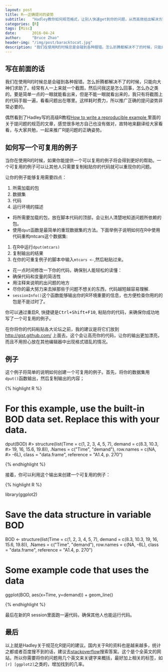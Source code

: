```yaml
---
layout: post
title: R——正确提问的姿势
subtitle:   "Hadley教你如何规范格式，让别人快速get到你的问题，从而高效给出解决方案."
categories: [R]
tags: [Misc]
date:       2016-04-24
author:     "Bruce Zhao"
header-img: "/img/post/baracktocat.jpg"
description: "我们在使用R的时候总是会碰到各种报错。怎么折腾都解决不了的时候，只能向大神们求助了。经常有人一上来就一个截图，然后问我这是怎么回事，怎么办之类的。要是简单一点的一眼就能看出来，但是不能一眼就看出来的，我只有将截图上的代码手敲一遍，看看问题出在哪里。这样耗时费力，所以推广正确的提问姿势非常必要的。"
---
```



## 写在前面的话

我们在使用R的时候总是会碰到各种报错。怎么折腾都解决不了的时候，只能向大神们求助了。经常有人一上来就一个截图，然后问我这是怎么回事，怎么办之类的。要是简单一点的一眼就能看出来，但是不能一眼就看出来的，我只有将截图上的代码手敲一遍，看看问题出在哪里。这样耗时费力，所以推广正确的提问姿势非常必要的。

偶然看到了Hadley写的高级R教程[How to write a reproducible example ](http://adv-r.had.co.nz/Reproducibility.html)里面的关于提问题的规范的文章，感觉很多地方自己也没有做对，故特地来翻译给大家看看，与大家共勉，一起来推广R提问题的正确姿势。

## 如何写一个可复用的例子

当你在使用R的时候，如果你能提供一个可以复用的例子将会得到更好的帮助。一个可复用的例子可以让其他人只需要复制粘贴你的代码就可以重现你的问题。

让你的例子能够复用需要四点：

1. 所需加载的包
2. 数据集
3. 代码
4. 运行环境的描述

- 将所需要加载的包，放在脚本代码的顶部，会让别人清楚地知道问题所依赖的包。
- 使用`dput`函数是最简单的重现数据集的方法。下面举例子说明如何在R中使用代码重构mtcars这个数据集:

1. 在R中运行`dput(mtcars)`
2. 复制输出的结果
3. 在你的可重复例子的脚本中输入`mtcars <-`,然后粘贴过来。

- 花一点时间修改一下你的代码，确保别人能轻松的读懂：
- 确保代码和变量的简洁性
- 用注释来说明的出问题的地方
- 尽你的最大努力来去掉那些于问题不想关的东西，代码越短越容易理解.
- `sessionInfo()`这个函数能够输出你的R环境重要的信息，也方便检查你用的的包是不是过时了。

你可以通过重启R, 快捷键是<kbd>Ctrl+Shift+F10</kbd>, 粘贴你的代码，来确保你成功地写了一个可复用的例子。

在你将你的代码粘贴各大论坛之前，我的建议是将它们放到 <http://gist.github.com/> 上面去。这个会让高亮你的代码，让你的输出更加漂亮，而且不用担心放在其他编辑器中出现格式错乱的情况。

## 例子

这个例子将简单的说明如何创建一个可复用的例子。首先，将你的数据集用`dput()`函数输出，然后复制输出的内容；

{% highlight R %}

# For this example, use the built-in BOD data set. Replace this with your data.
dput(BOD)
#> structure(list(Time = c(1, 2, 3, 4, 5, 7), demand = c(8.3, 10.3, 
#> 19, 16, 15.6, 19.8)), .Names = c("Time", "demand"), row.names = c(NA, 
#> -6L), class = "data.frame", reference = "A1.4, p. 270")

{% endhighlight %}

接着，你可以利用这个输出来创建一个可复用的例子：

{% highlight R %}

library(ggplot2)

# Save the data structure in variable BOD
BOD <- structure(list(Time = c(1, 2, 3, 4, 5, 7), demand = c(8.3, 10.3,
19, 16, 15.6, 19.8)), .Names = c("Time", "demand"), row.names = c(NA,
-6L), class = "data.frame", reference = "A1.4, p. 270")

# Some example code that uses the data
ggplot(BOD, aes(x=Time, y=demand)) + geom_line()

{% endhighlight %}


最后在新的R session里面跑一遍代码，确保其他人也能运行代码。

## 最后

以上就是Hadley关于规范化R提问的建议。国内关于R的资料也是越来越多，统计之都或者百度搜不到的话，建议去[stackoverflow](http://stackoverflow.com/)搜索答案。这个是个全英文的网站，所以你需要将你的问题用几个英文来关键字来概括，最好加上相关的标签，如` [r] [ggplot2] `之类的，增加找到的几率。
